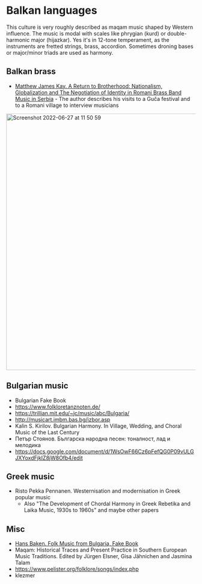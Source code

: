 # Balkan languages

This culture is very roughly described as maqam music shaped by Western influence. The music is modal with scales like phrygian (kurd) or double-harmonic major (hijazkar). Yes it's in 12-tone temperament, as the instruments are fretted strings, brass, accordion. Sometimes droning bases or major/minor triads are used as harmony.

## Balkan brass

- [Matthew James Kay. A Return to Brotherhood: Nationalism, Globalization and The Negotiation of Identity in Romani Brass Band Music in Serbia](https://d.lib.msu.edu/etd/47911/datastream/OBJ/view) - The author describes his visits to a Guča festival and to a Romani village to interview musicians

<img width="683" alt="Screenshot 2022-06-27 at 11 50 59" src="https://user-images.githubusercontent.com/1491908/175868701-372d0698-26c0-453f-8886-3e4974b7f105.png">

## Bulgarian music

- Bulgarian Fake Book
- https://www.folkloretanznoten.de/
- https://trillian.mit.edu/~jc/music/abc/Bulgaria/
- http://musicart.imbm.bas.bg/izbor.asp
- Kalin S. Kirilov. Bulgarian Harmony. In Village, Wedding, and Choral Music of the Last Century
- Петър Стоянов. Българска народна песен: тоналност, лад и мелодика
- https://docs.google.com/document/d/1WsOwF66Cz6pFefQG0P09vULGJXYoxdFjkIZ8jW8Ofb4/edit

## Greek music

- Risto Pekka Pennanen. Westernisation and modernisation in Greek popular music
   - Also "The Development of Chordal Harmony in Greek Rebetika and Laika Music, 1930s to 1960s" and maybe other papers


## Misc

- [Hans Baken. Folk Music from Bulgaria, Fake Book](https://hjj.home.xs4all.nl/Bladmuziek/Fakebook_Bulgarian_Music.pdf)
- Maqam: Historical Traces and Present Practice in Southern European Music Traditions. Edited by Jürgen Elsner, Gisa Jähnichen and Jasmina Talam
- https://www.pelister.org/folklore/songs/index.php
- klezmer
